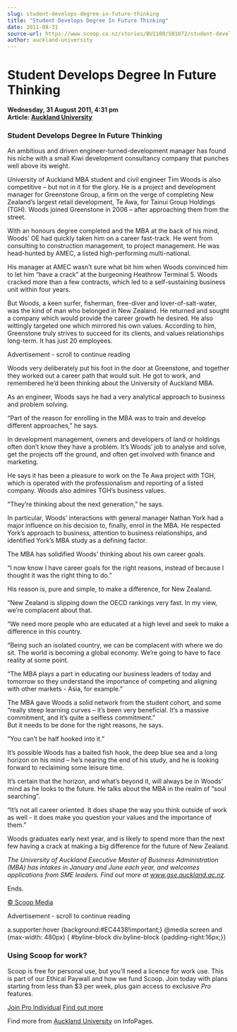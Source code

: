 ```yaml
---
slug: student-develops-degree-in-future-thinking
title: "Student Develops Degree In Future Thinking"
date: 2011-08-31
source-url: https://www.scoop.co.nz/stories/BU1108/S01072/student-develops-degree-in-future-thinking.htm
author: auckland-university
---
```

Student Develops Degree In Future Thinking
==========================================

**Wednesday, 31 August 2011, 4:31 pm**  
**Article: [Auckland University](https://info.scoop.co.nz/Auckland_University)**

### Student Develops Degree In Future Thinking

An ambitious and driven engineer-turned-development manager has found his niche with a small Kiwi development consultancy company that punches well above its weight.

University of Auckland MBA student and civil engineer Tim Woods is also competitive – but not in it for the glory. He is a project and development manager for Greenstone Group, a firm on the verge of completing New Zealand’s largest retail development, Te Awa, for Tainui Group Holdings (TGH). Woods joined Greenstone in 2006 – after approaching them from the street.

With an honours degree completed and the MBA at the back of his mind, Woods’ OE had quickly taken him on a career fast-track. He went from consulting to construction management, to project management. He was head-hunted by AMEC, a listed high-performing multi-national.

His manager at AMEC wasn’t sure what bit him when Woods convinced him to let him “have a crack” at the burgeoning Heathrow Terminal 5. Woods cracked more than a few contracts, which led to a self-sustaining business unit within four years.

But Woods, a keen surfer, fisherman, free-diver and lover-of-salt-water, was the kind of man who belonged in New Zealand. He returned and sought a company which would provide the career growth he desired. He also wittingly targeted one which mirrored his own values. According to him, Greenstone truly strives to succeed for its clients, and values relationships long-term. It has just 20 employees.

Advertisement - scroll to continue reading





Woods very deliberately put his foot in the door at Greenstone, and together they worked out a career path that would suit. He got to work, and remembered he’d been thinking about the University of Auckland MBA.

As an engineer, Woods says he had a very analytical approach to business and problem solving.

“Part of the reason for enrolling in the MBA was to train and develop different approaches,” he says.

In development management, owners and developers of land or holdings often don’t know they have a problem. It’s Woods’ job to analyse and solve, get the projects off the ground, and often get involved with finance and marketing.

He says it has been a pleasure to work on the Te Awa project with TGH, which is operated with the professionalism and reporting of a listed company. Woods also admires TGH’s business values.

“They’re thinking about the next generation,” he says.

In particular, Woods’ interactions with general manager Nathan York had a major influence on his decision to, finally, enrol in the MBA. He respected York’s approach to business, attention to business relationships, and identified York’s MBA study as a defining factor.

The MBA has solidified Woods’ thinking about his own career goals.

“I now know I have career goals for the right reasons, instead of because I thought it was the right thing to do.”

His reason is, pure and simple, to make a difference, for New Zealand.

“New Zealand is slipping down the OECD rankings very fast. In my view, we’re complacent about that.

“We need more people who are educated at a high level and seek to make a difference in this country.

“Being such an isolated country, we can be complacent with where we do sit. The world is becoming a global economy. We’re going to have to face reality at some point.

“The MBA plays a part in educating our business leaders of today and tomorrow so they understand the importance of competing and aligning with other markets - Asia, for example.”

The MBA gave Woods a solid network from the student cohort, and some “really steep learning curves – it’s been very beneficial. It’s a massive commitment, and it’s quite a selfless commitment.”  
But it needs to be done for the right reasons, he says.

“You can’t be half hooked into it.”

It’s possible Woods has a baited fish hook, the deep blue sea and a long horizon on his mind – he’s nearing the end of his study, and he is looking forward to reclaiming some leisure time.

It’s certain that the horizon, and what’s beyond it, will always be in Woods’ mind as he looks to the future. He talks about the MBA in the realm of “soul searching”.

“It’s not all career oriented. It does shape the way you think outside of work as well - it does make you question your values and the importance of them.”

Woods graduates early next year, and is likely to spend more than the next few having a crack at making a big difference for the future of New Zealand.

_The University of Auckland Executive Master of Business Administration (MBA) has intakes in January and June each year, and welcomes applications from SME leaders. Find out more at www.gse.auckland.ac.nz._

Ends.  

[© Scoop Media](http://www.scoop.co.nz/about/terms.html)  

Advertisement - scroll to continue reading



a.supporter:hover {background:#EC4438!important;} @media screen and (max-width: 480px) { #byline-block div.byline-block {padding-right:16px;}}

### Using Scoop for work?

Scoop is free for personal use, but you’ll need a licence for work use. This is part of our Ethical Paywall and how we fund Scoop. Join today with plans starting from less than $3 per week, plus gain access to exclusive _Pro_ features.  
  
[Join Pro Individual](https://pro.scoop.co.nz/Individual/?from=ProIn24) [Find out more](https://pro.scoop.co.nz/using-scoop-for-work/?from=ProIn24)

Find more from [Auckland University](https://info.scoop.co.nz/Auckland_University) on InfoPages.